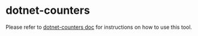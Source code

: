 # dotnet-counters

Please refer to [dotnet-counters doc](../../../documentation/dotnet-counters-instructions.md) for instructions on how to use this tool.